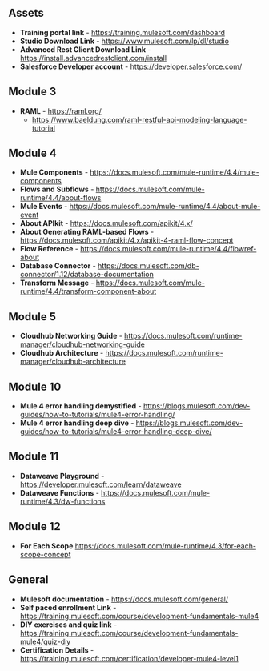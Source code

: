 ## Assets
- **Training portal link** - https://training.mulesoft.com/dashboard
- **Studio Download Link** - https://www.mulesoft.com/lp/dl/studio
- **Advanced Rest Client Download Link** - https://install.advancedrestclient.com/install
- **Salesforce Developer account** - https://developer.salesforce.com/

## Module 3
- **RAML** - https://raml.org/
  - https://www.baeldung.com/raml-restful-api-modeling-language-tutorial

## Module 4
- **Mule Components** - https://docs.mulesoft.com/mule-runtime/4.4/mule-components
- **Flows and Subflows** - https://docs.mulesoft.com/mule-runtime/4.4/about-flows
- **Mule Events** - https://docs.mulesoft.com/mule-runtime/4.4/about-mule-event
- **About APIkit** - https://docs.mulesoft.com/apikit/4.x/
- **About Generating RAML-based Flows** - https://docs.mulesoft.com/apikit/4.x/apikit-4-raml-flow-concept
- **Flow Reference** - https://docs.mulesoft.com/mule-runtime/4.4/flowref-about
- **Database Connector** - https://docs.mulesoft.com/db-connector/1.12/database-documentation
- **Transform Message** - https://docs.mulesoft.com/mule-runtime/4.4/transform-component-about

## Module 5
- **Cloudhub Networking Guide** - https://docs.mulesoft.com/runtime-manager/cloudhub-networking-guide
- **Cloudhub Architecture** - https://docs.mulesoft.com/runtime-manager/cloudhub-architecture

## Module 10
- **Mule 4 error handling demystified** - https://blogs.mulesoft.com/dev-guides/how-to-tutorials/mule4-error-handling/
- **Mule 4 error handling deep dive** - https://blogs.mulesoft.com/dev-guides/how-to-tutorials/mule4-error-handling-deep-dive/

## Module 11
- **Dataweave Playground** - https://developer.mulesoft.com/learn/dataweave
- **Dataweave Functions** - https://docs.mulesoft.com/mule-runtime/4.3/dw-functions

## Module 12
- **For Each Scope** https://docs.mulesoft.com/mule-runtime/4.3/for-each-scope-concept

## General
- **Mulesoft documentation** - https://docs.mulesoft.com/general/
- **Self paced enrollment Link** - https://training.mulesoft.com/course/development-fundamentals-mule4
- **DIY exercises and quiz link** - https://training.mulesoft.com/course/development-fundamentals-mule4/quiz-diy
- **Certification Details** - https://training.mulesoft.com/certification/developer-mule4-level1

